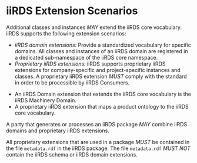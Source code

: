 
# iiRDS Extension Scenarios

Additional classes and instances <em title="MAY in RFC 2119 context" class="rfc2119">MAY</em> extend the iiRDS core vocabulary. iiRDS supports the following extension scenarios:

* *iiRDS domain extensions:* Provide a standardized vocabulary for specific domains. All classes and instances of an iiRDS domain are registered in a dedicated sub-namespace of the iiRDS core namespace.
* *Proprietary iiRDS extensions:* iiRDS supports proprietary iiRDS extensions for company-specific and project-specific instances and classes. A proprietary iiRDS extension <em title="MUST in RFC 2119 context" class="rfc2119">MUST</em> comply with the standard in order to be processible by iiRDS Consumers.


<aside class="example" title="Examples of extensions">

* An iiRDS Domain extension that extends the iiRDS core vocabulary is the iiRDS Machinery Domain.
* A proprietary iiRDS extension that maps a product ontology to the iiRDS core vocabulary.

</aside>

A party that generates or processes an iiRDS package <em title="MAY in RFC 2119 context" class="rfc2119">MAY</em> combine iiRDS domains and proprietary iiRDS extensions. 

All proprietary extensions that are used in a package <em title="MUST in RFC 2119 context" class="rfc2119">MUST</em> be contained in the file `metadata.rdf` in the iiRDS package. The file `metadata.rdf` <em title="MUST NOT in RFC 2119 context" class="rfc2119">MUST NOT</em> contain the iiRDS schema or iiRDS domain extensions. 
